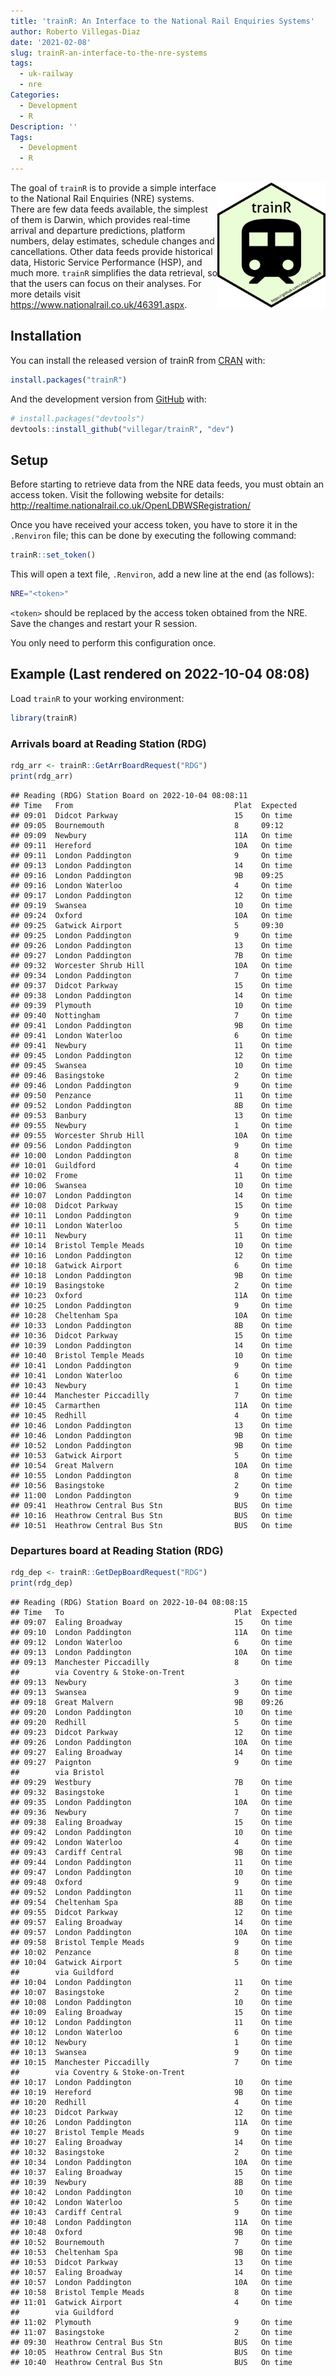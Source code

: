 ```yaml
---
title: 'trainR: An Interface to the National Rail Enquiries Systems'
author: Roberto Villegas-Diaz
date: '2021-02-08'
slug: trainR-an-interface-to-the-nre-systems
tags:
  - uk-railway
  - nre
Categories:
  - Development
  - R
Description: ''
Tags:
  - Development
  - R
---
```


<img src="https://raw.githubusercontent.com/villegar/trainR/main/inst/images/logo.png" alt="logo" align="right" height=200px/>

The goal of `trainR` is to provide a simple interface to the 
National Rail Enquiries (NRE) systems. There are few data feeds 
available, the simplest of them is Darwin, which provides real-time 
arrival and departure predictions, platform numbers, delay estimates, 
schedule changes and cancellations. Other data feeds provide historical 
data, Historic Service Performance (HSP), and much more. `trainR` 
simplifies the data retrieval, so that the users can focus on their 
analyses. For more details visit 
https://www.nationalrail.co.uk/46391.aspx.

## Installation

You can install the released version of trainR from [CRAN](https://CRAN.R-project.org) with:

``` r
install.packages("trainR")
```

And the development version from [GitHub](https://github.com/) with:

``` r
# install.packages("devtools")
devtools::install_github("villegar/trainR", "dev")
```

## Setup
Before starting to retrieve data from the NRE data feeds, you must obtain an access token. 
Visit the following website for details: http://realtime.nationalrail.co.uk/OpenLDBWSRegistration/

Once you have received your access token, you have to store it in the `.Renviron` file; this can be 
done by executing the following command:


```r
trainR::set_token()
```

This will open a text file, `.Renviron`, add a new line at the end (as follows):

```bash
NRE="<token>"
```

`<token>` should be replaced by the access token obtained from the NRE. Save the changes and restart 
your R session.

You only need to perform this configuration once.

## Example (Last rendered on 2022-10-04 08:08)

Load `trainR` to your working environment:

```r
library(trainR)
```

### Arrivals board at Reading Station (RDG)


```r
rdg_arr <- trainR::GetArrBoardRequest("RDG")
print(rdg_arr)
```

```
## Reading (RDG) Station Board on 2022-10-04 08:08:11
## Time   From                                    Plat  Expected
## 09:01  Didcot Parkway                          15    On time
## 09:05  Bournemouth                             8     09:12
## 09:09  Newbury                                 11A   On time
## 09:11  Hereford                                10A   On time
## 09:11  London Paddington                       9     On time
## 09:13  London Paddington                       14    On time
## 09:16  London Paddington                       9B    09:25
## 09:16  London Waterloo                         4     On time
## 09:17  London Paddington                       12    On time
## 09:19  Swansea                                 10    On time
## 09:24  Oxford                                  10A   On time
## 09:25  Gatwick Airport                         5     09:30
## 09:25  London Paddington                       9     On time
## 09:26  London Paddington                       13    On time
## 09:27  London Paddington                       7B    On time
## 09:32  Worcester Shrub Hill                    10A   On time
## 09:34  London Paddington                       7     On time
## 09:37  Didcot Parkway                          15    On time
## 09:38  London Paddington                       14    On time
## 09:39  Plymouth                                10    On time
## 09:40  Nottingham                              7     On time
## 09:41  London Paddington                       9B    On time
## 09:41  London Waterloo                         6     On time
## 09:41  Newbury                                 11    On time
## 09:45  London Paddington                       12    On time
## 09:45  Swansea                                 10    On time
## 09:46  Basingstoke                             2     On time
## 09:46  London Paddington                       9     On time
## 09:50  Penzance                                11    On time
## 09:52  London Paddington                       8B    On time
## 09:53  Banbury                                 13    On time
## 09:55  Newbury                                 1     On time
## 09:55  Worcester Shrub Hill                    10A   On time
## 09:56  London Paddington                       9     On time
## 10:00  London Paddington                       8     On time
## 10:01  Guildford                               4     On time
## 10:02  Frome                                   11    On time
## 10:06  Swansea                                 10    On time
## 10:07  London Paddington                       14    On time
## 10:08  Didcot Parkway                          15    On time
## 10:11  London Paddington                       9     On time
## 10:11  London Waterloo                         5     On time
## 10:11  Newbury                                 11    On time
## 10:14  Bristol Temple Meads                    10    On time
## 10:16  London Paddington                       12    On time
## 10:18  Gatwick Airport                         6     On time
## 10:18  London Paddington                       9B    On time
## 10:19  Basingstoke                             2     On time
## 10:23  Oxford                                  11A   On time
## 10:25  London Paddington                       9     On time
## 10:28  Cheltenham Spa                          10A   On time
## 10:33  London Paddington                       8B    On time
## 10:36  Didcot Parkway                          15    On time
## 10:39  London Paddington                       14    On time
## 10:40  Bristol Temple Meads                    10    On time
## 10:41  London Paddington                       9     On time
## 10:41  London Waterloo                         6     On time
## 10:43  Newbury                                 1     On time
## 10:44  Manchester Piccadilly                   7     On time
## 10:45  Carmarthen                              11A   On time
## 10:45  Redhill                                 4     On time
## 10:46  London Paddington                       13    On time
## 10:46  London Paddington                       9B    On time
## 10:52  London Paddington                       9B    On time
## 10:53  Gatwick Airport                         5     On time
## 10:54  Great Malvern                           10A   On time
## 10:55  London Paddington                       8     On time
## 10:56  Basingstoke                             2     On time
## 11:00  London Paddington                       9     On time
## 09:41  Heathrow Central Bus Stn                BUS   On time
## 10:16  Heathrow Central Bus Stn                BUS   On time
## 10:51  Heathrow Central Bus Stn                BUS   On time
```

### Departures board at Reading Station (RDG)


```r
rdg_dep <- trainR::GetDepBoardRequest("RDG")
print(rdg_dep)
```

```
## Reading (RDG) Station Board on 2022-10-04 08:08:15
## Time   To                                      Plat  Expected
## 09:07  Ealing Broadway                         15    On time
## 09:10  London Paddington                       11A   On time
## 09:12  London Waterloo                         6     On time
## 09:13  London Paddington                       10A   On time
## 09:13  Manchester Piccadilly                   8     On time
##        via Coventry & Stoke-on-Trent           
## 09:13  Newbury                                 3     On time
## 09:13  Swansea                                 9     On time
## 09:18  Great Malvern                           9B    09:26
## 09:20  London Paddington                       10    On time
## 09:20  Redhill                                 5     On time
## 09:23  Didcot Parkway                          12    On time
## 09:26  London Paddington                       10A   On time
## 09:27  Ealing Broadway                         14    On time
## 09:27  Paignton                                9     On time
##        via Bristol                             
## 09:29  Westbury                                7B    On time
## 09:32  Basingstoke                             1     On time
## 09:35  London Paddington                       10A   On time
## 09:36  Newbury                                 7     On time
## 09:38  Ealing Broadway                         15    On time
## 09:42  London Paddington                       10    On time
## 09:42  London Waterloo                         4     On time
## 09:43  Cardiff Central                         9B    On time
## 09:44  London Paddington                       11    On time
## 09:47  London Paddington                       10    On time
## 09:48  Oxford                                  9     On time
## 09:52  London Paddington                       11    On time
## 09:54  Cheltenham Spa                          8B    On time
## 09:55  Didcot Parkway                          12    On time
## 09:57  Ealing Broadway                         14    On time
## 09:57  London Paddington                       10A   On time
## 09:58  Bristol Temple Meads                    9     On time
## 10:02  Penzance                                8     On time
## 10:04  Gatwick Airport                         5     On time
##        via Guildford                           
## 10:04  London Paddington                       11    On time
## 10:07  Basingstoke                             2     On time
## 10:08  London Paddington                       10    On time
## 10:09  Ealing Broadway                         15    On time
## 10:12  London Paddington                       11    On time
## 10:12  London Waterloo                         6     On time
## 10:12  Newbury                                 1     On time
## 10:13  Swansea                                 9     On time
## 10:15  Manchester Piccadilly                   7     On time
##        via Coventry & Stoke-on-Trent           
## 10:17  London Paddington                       10    On time
## 10:19  Hereford                                9B    On time
## 10:20  Redhill                                 4     On time
## 10:23  Didcot Parkway                          12    On time
## 10:26  London Paddington                       11A   On time
## 10:27  Bristol Temple Meads                    9     On time
## 10:27  Ealing Broadway                         14    On time
## 10:32  Basingstoke                             2     On time
## 10:34  London Paddington                       10A   On time
## 10:37  Ealing Broadway                         15    On time
## 10:39  Newbury                                 8B    On time
## 10:42  London Paddington                       10    On time
## 10:42  London Waterloo                         5     On time
## 10:43  Cardiff Central                         9     On time
## 10:48  London Paddington                       11A   On time
## 10:48  Oxford                                  9B    On time
## 10:52  Bournemouth                             7     On time
## 10:53  Cheltenham Spa                          9B    On time
## 10:53  Didcot Parkway                          13    On time
## 10:57  Ealing Broadway                         14    On time
## 10:57  London Paddington                       10A   On time
## 10:58  Bristol Temple Meads                    8     On time
## 11:01  Gatwick Airport                         4     On time
##        via Guildford                           
## 11:02  Plymouth                                9     On time
## 11:07  Basingstoke                             2     On time
## 09:30  Heathrow Central Bus Stn                BUS   On time
## 10:05  Heathrow Central Bus Stn                BUS   On time
## 10:40  Heathrow Central Bus Stn                BUS   On time
```
